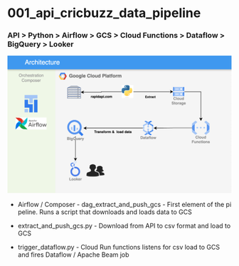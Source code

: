 # 001_api_cricbuzz_data_pipeline

### API > Python > Airflow > GCS > Cloud Functions > Dataflow > BigQuery > Looker

![Data Pipeline](https://github.com/url-github/data_pipeline_prj/blob/main/001_api_cricbuzz_data_pipeline/data_pipeline.png)

* Airflow / Composer - dag_extract_and_push_gcs - First element of the pi
peline. Runs a script that downloads and loads data to GCS

* extract_and_push_gcs.py - Download from API to csv format and load to GCS

* trigger_dataflow.py - Cloud Run functions listens for csv load to GCS and fires Dataflow / Apache Beam job


